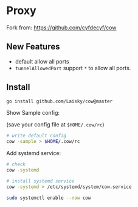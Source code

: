 # Proxy

Fork from: <https://github.com/cyfdecyf/cow>

## New Features

* default allow all ports
* `tunnelAllowedPort` support `*` to allow all ports.

## Install

```sh
go install github.com/Laisky/cow@master
```

Show Sample config:

(save your config file at `$HOME/.cow/rc`)


```sh
# write default config
cow -sample > $HOME/.cow/rc
```

Add systemd service:


```sh
# check
cow -systemd

# install systemd service
cow -systemd > /etc/systemd/system/cow.service

sudo systemctl enable --now cow
```
